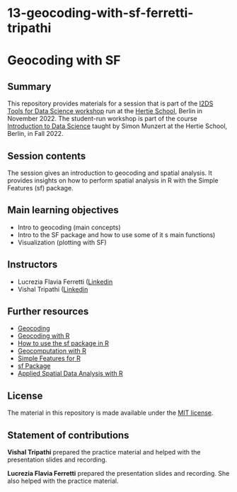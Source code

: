 # 13-geocoding-with-sf-ferretti-tripathi


# Geocoding with SF

## Summary

This repository provides materials for a session that is part of the [I2DS Tools for Data Science workshop](https://github.com/intro-to-data-science-22-workshop) run at the [Hertie School](https://www.hertie-school.org/en/), Berlin in November 2022. The student-run workshop is part of the course [Introduction to Data Science](https://github.com/intro-to-data-science-22) taught by Simon Munzert at the Hertie School, Berlin, in Fall 2022.

## Session contents
The session gives an introduction to geocoding and spatial analysis. It provides insights on how to perform spatial analysis in R with the Simple Features (sf) package. 

## Main learning objectives
- Intro to geocoding (main concepts) 
- Intro to the SF package and how to use some of it s main functions)
- Visualization (plotting with SF)

## Instructors
- Lucrezia Flavia Ferretti ([Linkedin]([https://github.com/andrewwells991](https://www.linkedin.com/in/lucrezia-flavia-ferretti-138a31148/))
- Vishal Tripathi ([Linkedin]([https://github.com/F-CGomes](https://www.linkedin.com/in/vishaltrip/)) 


## Further resources
- [Geocoding](https://lost-stats.github.io/Geo-Spatial/geocoding.html)
- [Geocoding with R](https://www.jessesadler.com/post/geocoding-with-r/)
- [How to use the sf package in R](https://www.youtube.com/watch?v=2UZKm2Kc88U)
- [Geocomputation with R](https://geocompr.robinlovelace.net/index.html)
- [Simple Features for R](https://r-spatial.github.io/sf/articles/sf1.html)
- [sf Package](https://cran.r-project.org/web/packages/sf/sf.pdf)
- [Applied Spatial Data Analysis with R](https://www.springer.com/gp/book/9781461476177)

## License
The material in this repository is made available under the [MIT license](http://opensource.org/licenses/mit-license.php).

## Statement of contributions
**Vishal Tripathi** prepared the practice material and helped with the presentation slides and recording.

**Lucrezia Flavia Ferretti** prepared the presentation slides and recording. She also helped with the practice material.
